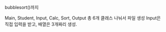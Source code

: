 bubblesort()까지

Main, Student, Input, Calc, Sort, Output 총 6개 클래스 나눠서 파일 생성
Input은 직접 입력을 받고, 배열은 3개짜리 생성.
